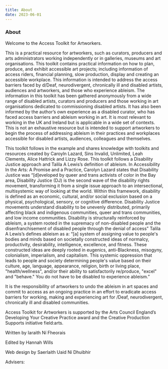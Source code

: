 ```yaml
---
title: About
date: 2023-06-01
---
```

### About

Welcome to the Access Toolkit for Artworkers.

This is a practical resource for artworkers, such as curators, producers and arts administrators working independently or in galleries, museums and art organisations. This toolkit contains practical information on how to plan, produce, and exhibit accessible art projects; including information of access riders, financial planning, slow production, display and creating an accessible workplace. This information is intended to address the access barriers faced by d/Deaf, neurodivergent, chronically ill and disabled artists, audiences and artworkers, and those who experience ableism. The information in this toolkit has been gathered anonymously from a wide range of disabled artists, curators and producers and those working in art organisations dedicated to commissioning disabled artists. It has also been informed by the author’s own experience as a disabled curator, who has faced access barriers and ableism working in art. It is most relevant to working in the UK and Ireland but is applicable in a wide set of contexts. This is not an exhaustive resource but is intended to support artworkers to begin the process of addressing ableism in their practices and workplaces accessible for disabled artists, audiences, colleagues and themselves.

This toolkit follows in the example and shares knowledge with toolkits and resources created by Caroyln Lazard, Sins Invalid, Unlimited, Leah Clements, Alice Hattrick and Lizzy Rose. This toolkit follows a Disability Justice approach and Talila A Lewis’s definition of ableism. In Accessibility In the Arts: A Promise and a Practice, Carolyn Lazard states that Disability Justice was “\[d]eveloped by queer and trans activists of color in the Bay area, Disability Justice (DJ) is the second wave of the disability rights movement, transforming it from a single issue approach to an intersectional, multisystemic way of looking at the world. Within this framework, disability is defined as an economic, cultural, and/or social exclusion based on a physical, psychological, sensory, or cognitive difference. Disability Justice movements understand disability to be unevenly distributed, primarily affecting black and indigenous communities, queer and trans communities, and low income communities. Disability is structurally reinforced by ableism, a system rooted in the supremacy of non-disabled people and the disenfranchisement of disabled people through the denial of access” Talila A Lewis’s defines ableism as a: “\[a] system of assigning value to people's bodies and minds based on societally constructed ideas of normalcy, productivity, desirability, intelligence, excellence, and fitness. These constructed ideas are deeply rooted in eugenics, anti-Blackness, misogyny, colonialism, imperialism, and capitalism. This systemic oppression that leads to people and society determining people's value based on their culture, age, language, appearance, religion, birth or living place, "health/wellness", and/or their ability to satisfactorily re/produce, "excel" and "behave." You do not have to be disabled to experience ableism.”

It is the responsibility of artworkers to undo the ableism in art spaces and commit to access as an ongoing practice in an effort to eradicate access barriers for working, making and experiencing art for /Deaf, neurodivergent, chronically ill and disabled communities.

Access Toolkit for Artworkers is supported by the Arts Council England’s Developing Your Creative Practice award and the Creative Production Supports initiative field:arts.

Written by Iaraith Ní Fheorais

Edited by Hannah Wills

Web design by Saerlaith Uaid Ní Dhuibhir

Advisers: